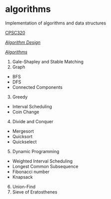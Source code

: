 # algorithms
Implementation of algorithms and data structures

[CPSC320](http://blogs.ubc.ca/cpsc3202016w2/syllabus/#intro)

[*Algorithm Design*](http://www.cs.princeton.edu/~wayne/kleinberg-tardos/)

[*Algorithms*](http://algs4.cs.princeton.edu/home/)

1. Gale-Shapley and Stable Matching
2. Graph
  * BFS
  * DFS
  * Connected Components
3. Greedy
  * Interval Scheduling
  * Coin Change
4. Divide and Conquer
  * Mergesort
  * Quicksort
  * Quickselect
5. Dynamic Programming
  * Weighted Interval Scheduling
  * Longest Common Subsequence
  * Fibonacci number
  * Knapsack
6. Union-Find
7. Sieve of Eratosthenes
